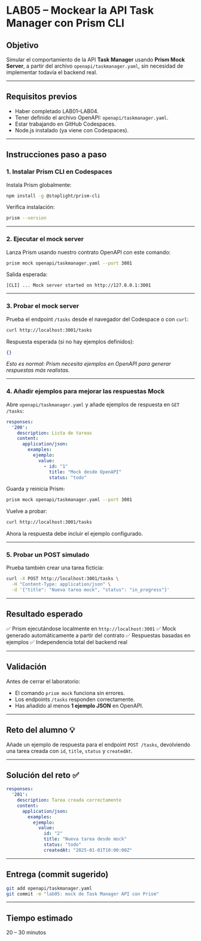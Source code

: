 # LAB05 – Mockear la API Task Manager con Prism CLI

## Objetivo

Simular el comportamiento de la API **Task Manager** usando **Prism Mock Server**, a partir del archivo `openapi/taskmanager.yaml`, sin necesidad de implementar todavía el backend real.

---

## Requisitos previos

* Haber completado LAB01–LAB04.
* Tener definido el archivo OpenAPI: `openapi/taskmanager.yaml`.
* Estar trabajando en GitHub Codespaces.
* Node.js instalado (ya viene con Codespaces).

---

## Instrucciones paso a paso

### 1. Instalar Prism CLI en Codespaces

Instala Prism globalmente:

```bash
npm install -g @stoplight/prism-cli
```

Verifica instalación:

```bash
prism --version
```

---

### 2. Ejecutar el mock server

Lanza Prism usando nuestro contrato OpenAPI con este comando:

```bash
prism mock openapi/taskmanager.yaml --port 3001
```

Salida esperada:

```
[CLI] ... Mock server started on http://127.0.0.1:3001
```

---

### 3. Probar el mock server

Prueba el endpoint `/tasks` desde el navegador del Codespace o con `curl`:

```bash
curl http://localhost:3001/tasks
```

Respuesta esperada (si no hay ejemplos definidos):

```json
{}
```

*Esto es normal: Prism necesita ejemplos en OpenAPI para generar respuestas más realistas.*

---

### 4. Añadir ejemplos para mejorar las respuestas Mock

Abre `openapi/taskmanager.yaml` y añade ejemplos de respuesta en `GET /tasks`:

```yaml
responses:
  '200':
    description: Lista de tareas
    content:
      application/json:
        examples:
          ejemplo:
            value:
              - id: "1"
                title: "Mock desde OpenAPI"
                status: "todo"
```

Guarda y reinicia Prism:

```bash
prism mock openapi/taskmanager.yaml --port 3001
```

Vuelve a probar:

```bash
curl http://localhost:3001/tasks
```

Ahora la respuesta debe incluir el ejemplo configurado.

---

### 5. Probar un POST simulado

Prueba también crear una tarea ficticia:

```bash
curl -X POST http://localhost:3001/tasks \
  -H "Content-Type: application/json" \
  -d '{"title": "Nueva tarea mock", "status": "in_progress"}'
```

---

## Resultado esperado

✅ Prism ejecutándose localmente en `http://localhost:3001`
✅ Mock generado automáticamente a partir del contrato
✅ Respuestas basadas en ejemplos
✅ Independencia total del backend real

---

## Validación

Antes de cerrar el laboratorio:

* El comando `prism mock` funciona sin errores.
* Los endpoints `/tasks` responden correctamente.
* Has añadido al menos **1 ejemplo JSON** en OpenAPI.

---

## Reto del alumno 💡

Añade un ejemplo de respuesta para el endpoint `POST /tasks`, devolviendo una tarea creada con `id`, `title`, `status` y `createdAt`.

---

## Solución del reto ✅

```yaml
responses:
  '201':
    description: Tarea creada correctamente
    content:
      application/json:
        examples:
          ejemplo:
            value:
              id: "2"
              title: "Nueva tarea desde mock"
              status: "todo"
              createdAt: "2025-01-01T10:00:00Z"
```

---

## Entrega (commit sugerido)

```bash
git add openapi/taskmanager.yaml
git commit -m "lab05: mock de Task Manager API con Prism"
```

---

## Tiempo estimado

20 – 30 minutos